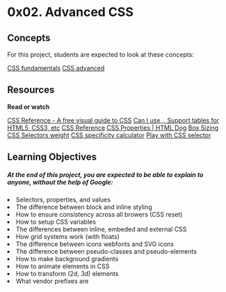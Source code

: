 # 0x02. Advanced CSS

## Concepts
For this project, students are expected to look at these concepts:

[CSS fundamentals](https://intranet.hbtn.io/concepts/140)
[CSS advanced](https://intranet.hbtn.io/concepts/205)

## Resources
<b>Read or watch</b>

[CSS Reference - A free visual guide to CSS](https://intranet.hbtn.io/rltoken/7zgAvnHaPhhWHIEEr9VXQg)
[Can I use,,, Support tables for HTML5, CSS3, etc](https://intranet.hbtn.io/rltoken/dg_RKNrW7wJe6MvFjVulYQ)
[CSS Reference](https://intranet.hbtn.io/rltoken/g5ZCzFdcn8SuReONAJZD5Q)
[CSS Properties | HTML Dog](https://intranet.hbtn.io/rltoken/vwDD3LTuhHh1lqNMy1D0AA)
[Box Sizing](https://intranet.hbtn.io/rltoken/nbDnTy1VOxoAMU54K5wHgQ)
[CSS Selectors weight](https://intranet.hbtn.io/rltoken/PDu4JjsVhilIKtNumZHkbA)
[CSS specificity calculator](https://intranet.hbtn.io/rltoken/pKnciYY8Ri96r4dxbSLHwQ)
[Play with CSS selector](https://intranet.hbtn.io/rltoken/cYkcdg40UhNAXBHz-6kk_Q)

## Learning Objectives
##### At the end of this project, you are expected to be able to explain to anyone, without the help of Google:

<li>Selectors, properties, and values</li>
<li>The difference between block and inline styling</li>
<li>How to ensure consistency across all browers (CSS reset)</li>
<li>How to setup CSS variables</li>
<li>The differences between inline, embeded and external CSS</li>
<li>How grid systems work (with floats)</li>
<li>The difference between icons webfonts and SVG icons</li>
<li>The difference between pseudo-classes and pseudo-elements</li>
<li>How to make background gradients</li>
<li>How to animate elements in CSS</li>
<li>How to transform (2d, 3d) elements</li>
<li>What vendor prefixes are</li>

